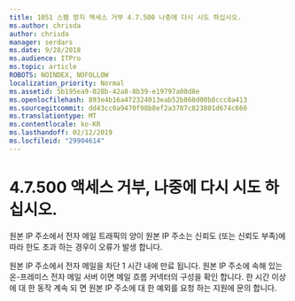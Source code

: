 ```yaml
---
title: 1051 스팸 방지 액세스 거부 4.7.500 나중에 다시 시도 하십시오.
ms.author: chrisda
author: chrisda
manager: serdars
ms.date: 9/28/2018
ms.audience: ITPro
ms.topic: article
ROBOTS: NOINDEX, NOFOLLOW
localization_priority: Normal
ms.assetid: 5b195ea9-028b-42a8-8b39-e19797a00d8e
ms.openlocfilehash: 893e4b16a472324013eab52b860d00b8ccc8a413
ms.sourcegitcommit: dd43cc0a9470f98b8ef2a3787c823801d674c666
ms.translationtype: MT
ms.contentlocale: ko-KR
ms.lasthandoff: 02/12/2019
ms.locfileid: "29904614"
---
```

# <a name="47500-access-denied-please-try-again-later"></a>4.7.500 액세스 거부, 나중에 다시 시도 하십시오.

원본 IP 주소에서 전자 메일 트래픽의 양이 원본 IP 주소는 신뢰도 (또는 신뢰도 부족)에 따라 한도 초과 하는 경우이 오류가 발생 합니다.
  
원본 IP 주소에서 전자 메일을 차단 1 시간 내에 만료 됩니다. 원본 IP 주소에 속해 있는 온-프레미스 전자 메일 서버 이면 메일 흐름 커넥터의 구성을 확인 합니다. 한 시간 이상에 대 한 동작 계속 되 면 원본 IP 주소에 대 한 예외를 요청 하는 지원에 문의 합니다.
  

